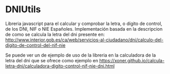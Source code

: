 # DNIUtils

Libreria javascript para el calcular y comprobar la letra, o dígito de control, de los DNI, NIF o NIE Españoles.
Implementación basada en la descripcion de como se calcula la letra del dni presente en: 
http://www.interior.gob.es/ca/web/servicios-al-ciudadano/dni/calculo-del-digito-de-control-del-nif-nie 

Se puede ver un de ejemplo de uso de la libreria en la calculadora de la letra del dni que se ofrece como ejemplo 
en https://xoner.github.io/calcula-letra-dni/calculadora-digito-control-nif-nie-dni.html